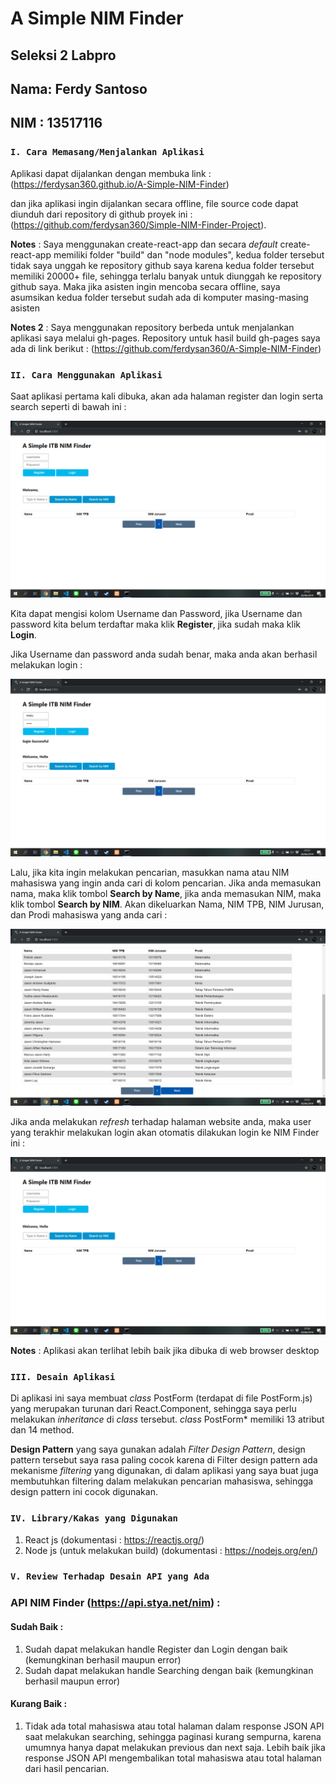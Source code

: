 # A Simple NIM Finder
## Seleksi 2 Labpro

## Nama: Ferdy Santoso
## NIM : 13517116

### `I. Cara Memasang/Menjalankan Aplikasi`
Aplikasi dapat dijalankan dengan membuka link : (https://ferdysan360.github.io/A-Simple-NIM-Finder)

dan jika aplikasi ingin dijalankan secara offline, file source code dapat diunduh dari repository di github proyek ini : (https://github.com/ferdysan360/Simple-NIM-Finder-Project).

**Notes** : Saya menggunakan create-react-app dan secara *default* create-react-app memiliki folder "build" dan "node modules", kedua folder tersebut tidak saya unggah ke repository github saya karena kedua folder tersebut memiliki 20000+ file, sehingga terlalu banyak untuk diunggah ke repository github saya. Maka jika asisten ingin mencoba secara offline, saya asumsikan kedua folder tersebut sudah ada di komputer masing-masing asisten

**Notes 2** : Saya menggunakan repository berbeda untuk menjalankan aplikasi saya melalui gh-pages. Repository untuk hasil build gh-pages saya ada di link berikut : (https://github.com/ferdysan360/A-Simple-NIM-Finder)

### `II. Cara Menggunakan Aplikasi`
Saat aplikasi pertama kali dibuka, akan ada halaman register dan login serta search seperti di bawah ini :

![Halaman Utama](1.png)

Kita dapat mengisi kolom Username dan Password, jika Username dan password kita belum terdaftar maka klik **Register**, jika sudah maka klik **Login**. 

Jika Username dan password anda sudah benar, maka anda akan berhasil melakukan login :

![Register dan Login](2.png)

Lalu, jika kita ingin melakukan pencarian, masukkan nama atau NIM mahasiswa yang ingin anda cari di kolom pencarian. Jika anda memasukan nama, maka klik tombol **Search by Name**, jika anda memasukan NIM, maka klik tombol **Search by NIM**. Akan dikeluarkan Nama, NIM TPB, NIM Jurusan, dan Prodi mahasiswa yang anda cari :

![Searching](3.png)

Jika anda melakukan *refresh* terhadap halaman website anda, maka user yang terakhir melakukan login akan otomatis dilakukan login ke NIM Finder ini :

![Automatic Login](4.png)

**Notes** : Aplikasi akan terlihat lebih baik jika dibuka di web browser desktop

### `III. Desain Aplikasi`

Di aplikasi ini saya membuat *class* PostForm (terdapat di file PostForm.js) yang merupakan turunan dari React.Component, sehingga saya perlu melakukan *inheritance* di *class* tersebut. *class* PostForm* memiliki 13 atribut dan 14 method.

**Design Pattern** yang saya gunakan adalah *Filter Design Pattern*, design pattern tersebut saya rasa paling cocok karena di Filter design pattern ada mekanisme *filtering* yang digunakan, di dalam aplikasi yang saya buat juga membutuhkan filtering dalam melakukan pencarian mahasiswa, sehingga design pattern ini cocok digunakan.


### `IV. Library/Kakas yang Digunakan`

1. React js (dokumentasi : https://reactjs.org/)
2. Node js (untuk melakukan build) (dokumentasi : https://nodejs.org/en/)

### `V. Review Terhadap Desain API yang Ada`

### API NIM Finder (https://api.stya.net/nim) :

#### Sudah Baik :
1. Sudah dapat melakukan handle Register dan Login dengan baik (kemungkinan berhasil maupun error)
2. Sudah dapat melakukan handle Searching dengan baik (kemungkinan berhasil maupun error)

#### Kurang Baik :
1. Tidak ada total mahasiswa atau total halaman dalam response JSON API saat melakukan searching, sehingga paginasi kurang sempurna, karena umumnya hanya dapat melakukan previous dan next saja. Lebih baik jika response JSON API mengembalikan total mahasiswa atau total halaman dari hasil pencarian.